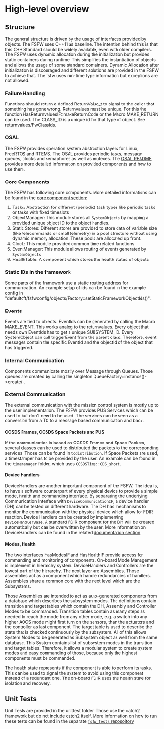 # High-level overview

## Structure

The general structure is driven by the usage of interfaces provided by objects. 
The FSFW uses C++11 as baseline. The intention behind this is that this C++ Standard should be
widely available, even with older compilers.
The FSFW uses dynamic allocation during the initialization but provides static containers during runtime. 
This simplifies the instantiation of objects and allows the usage of some standard containers. 
Dynamic Allocation after initialization is discouraged and different solutions are provided in the
FSFW to achieve that. The fsfw uses run-time type information but exceptions are not allowed.

### Failure Handling

Functions should return a defined ReturnValue_t to signal to the caller that something has gone wrong. 
Returnvalues must be unique. For this the function HasReturnvaluesIF::makeReturnCode or the Macro MAKE_RETURN can be used.
The CLASS_ID is a unique id for that type of object. See returnvalues/FwClassIds.

### OSAL

The FSFW provides operation system abstraction layers for Linux, FreeRTOS and RTEMS. 
The OSAL provides periodic tasks, message queues, clocks and semaphores as well as mutexes.
The [OSAL README](doc/README-osal.md#top) provides more detailed information on provided components and how to use them.

### Core Components 

The FSFW has following core components. More detailed informations can be found in the
[core component section](doc/README-core.md#top):

1. Tasks: Abstraction for different (periodic) task types like periodic tasks or tasks with fixed timeslots
2. ObjectManager: This module stores all `SystemObjects` by mapping a provided unique object ID to the object handles.
3. Static Stores: Different stores are provided to store data of variable size (like telecommands or small telemetry) in a pool structure without
   using dynamic memory allocation. These pools are allocated up front.
3. Clock: This module provided common time related functions
4. EventManager: This module allows routing of events generated by `SystemObjects`
5. HealthTable: A component which stores the health states of objects

### Static IDs in the framework

Some parts of the framework use a static routing address for communication. 
An example setup of ids can be found in the example config in "defaultcft/fsfwconfig/objects/Factory::setStaticFrameworkObjectIds()".

### Events

Events are tied to objects. EventIds can be generated by calling the Macro MAKE_EVENT. 
This works analog to the returnvalues. Every object that needs own EventIds has to get a
unique SUBSYSTEM_ID. Every SystemObject can call triggerEvent from the parent class.
Therefore, event messages contain the specific EventId and the objectId of the object that
has triggered.

### Internal Communication

Components communicate mostly over Message through Queues. 
Those queues are created by calling the singleton QueueFactory::instance()->create(). 

### External Communication

The external communication with the mission control system is mostly up to the user implementation.
The FSFW provides PUS Services which can be used to but don't need to be used. 
The services can be seen as a conversion from a TC to a message based communication and back.

#### CCSDS Frames, CCSDS Space Packets and PUS

If the communication is based on CCSDS Frames and Space Packets, several classes can be used to
distributed the packets to the corresponding services. Those can be found in `tcdistribution`. 
If Space Packets are used, a timestamper has to be provided by the user. 
An example can be found in the `timemanager` folder, which uses `CCSDSTime::CDS_short`.

#### Device Handlers

DeviceHandlers are another important component of the FSFW. 
The idea is, to have a software counterpart of every physical device to provide a simple mode,
health and commanding interface. By separating the underlying Communication Interface with 
`DeviceCommunicationIF`, a device handler (DH) can be tested on different hardware.
The DH has mechanisms to monitor the communication with the physical device which allow
for FDIR reaction.  Device Handlers can be created by implementing `DeviceHandlerBase`. 
A standard FDIR component for the DH will be created automatically but can be overwritten by the user.
More information on DeviceHandlers can be found in the related [documentation section](doc/README-devicehandlers.md#top).

#### Modes, Health

The two interfaces HasModesIF and HasHealthIF provide access for commanding and monitoring of components.
On-board Mode Management is implement in hierarchy system. 
DeviceHandlers and Controllers are the lowest part of the hierarchy. 
The next layer are Assemblies. Those assemblies act as a component which handle redundancies of handlers. 
Assemblies share a common core with the next level which are the Subsystems. 

Those Assemblies are intended to act as auto-generated components from a database which describes
the subsystem modes. The definitions contain transition and target tables which contain the DH,
Assembly and Controller Modes to be commanded.
Transition tables contain as many steps as needed to reach the mode from any other mode, e.g. a
switch into any higher AOCS mode might first turn on the sensors, than the actuators and the
controller as last component. 
The target table is used to describe the state that is checked continuously by the subsystem. 
All of this allows System Modes to be generated as Subsystem object as well from the same database. 
This System contains list of subsystem modes in the transition and target tables. 
Therefore, it allows a modular system to create system modes and easy commanding of those, because
only the highest components must be commanded.

The health state represents if the component is able to perform its tasks. 
This can be used to signal the system to avoid using this component instead of a redundant one.
The on-board FDIR uses the health state for isolation and recovery. 

## Unit Tests

Unit Tests are provided in the unittest folder. Those use the catch2 framework but do not include
catch2 itself. More information on how to run these tests can be found in the separate
[`fsfw_tests` reposoitory](https://egit.irs.uni-stuttgart.de/fsfw/fsfw_tests)
